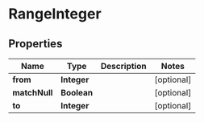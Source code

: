 # RangeInteger

## Properties
Name | Type | Description | Notes
------------ | ------------- | ------------- | -------------
**from** | **Integer** |  |  [optional]
**matchNull** | **Boolean** |  |  [optional]
**to** | **Integer** |  |  [optional]
